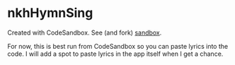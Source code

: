 # nkhHymnSing
Created with CodeSandbox. See (and fork) [sandbox](https://codesandbox.io/s/github/Narvey/nkhHymnSing).

For now, this is best run from CodeSandbox so you can paste lyrics into the code. I will add a spot to paste lyrics in the app itself when I get a chance.
